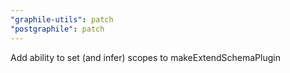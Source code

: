 ```yaml
---
"graphile-utils": patch
"postgraphile": patch
---
```


Add ability to set (and infer) scopes to makeExtendSchemaPlugin

